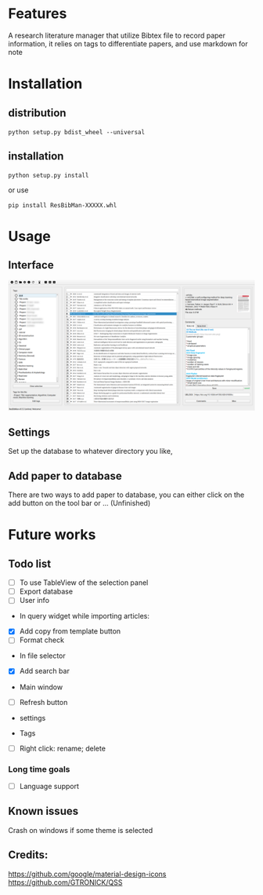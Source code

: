# Features
A research literature manager that utilize Bibtex file to record paper information, 
it relies on tags to differentiate papers, and use markdown for note

# Installation 
## distribution
`python setup.py bdist_wheel --universal`
## installation
```
python setup.py install
```
or use 
```
pip install ResBibMan-XXXXX.whl
```

# Usage
## Interface
![MainWindow](./resbibman/docs/imgs/mainWindow.png)

## Settings
Set up the database to whatever directory you like,

## Add paper to database
There are two ways to add paper to database, 
you can either click on the add button on the tool bar or ... (Unfinished)


# Future works
## Todo list
 - [ ] To use TableView of the selection panel
 - [ ] Export database
 - [ ] User info

* In query widget while importing articles:  
 - [x] Add copy from template button   
 - [ ] Format check

* In file selector
 - [x] Add search bar

* Main window
 - [ ] Refresh button

* settings

* Tags  
 - [ ] Right click: rename; delete

 ### Long time goals
 - [ ] Language support

## Known issues
Crash on windows if some theme is selected

## Credits:
https://github.com/google/material-design-icons   
https://github.com/GTRONICK/QSS
